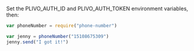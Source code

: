 
Set the PLIVO_AUTH_ID and PLIVO_AUTH_TOKEN environment variables, then:

```javascript
var phoneNumber = require("phone-number")

var jenny = phoneNumber("15108675309")
jenny.send("I got it!")
```
